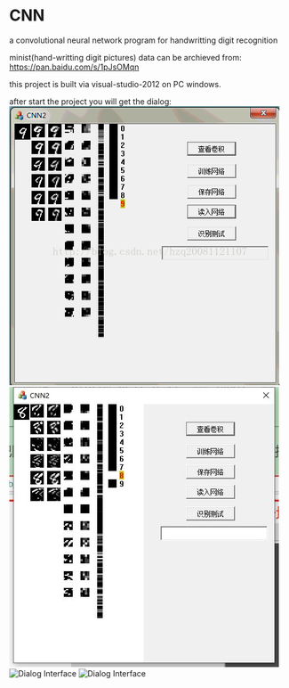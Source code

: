 # CNN
a convolutional neural network program for handwritting digit recognition

minist(hand-writting digit pictures) data can be archieved from: https://pan.baidu.com/s/1pJsOMqn

this project is built via visual-studio-2012 on PC windows.

after start the project you will get the dialog:
![Dialog Interface](https://github.com/xiaoqiang-ok/CNN/blob/master/how-does-it-looks-like.gif)
![Dialog Interface](https://github.com/xiaoqiang-ok/CNN/blob/master/dialog.jpg)
![Dialog Interface]('https://github.com/xiaoqiang-ok/CNN/blob/master/dialog.jpg')
![Dialog Interface]("https://github.com/xiaoqiang-ok/CNN/blob/master/dialog.jpg")
